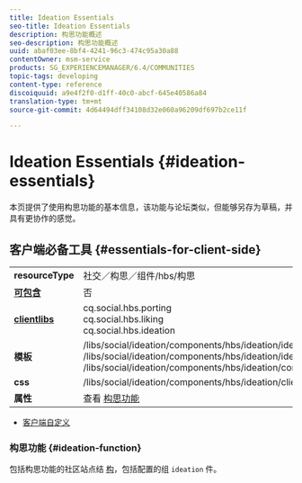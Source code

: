 ```yaml
---
title: Ideation Essentials
seo-title: Ideation Essentials
description: 构思功能概述
seo-description: 构思功能概述
uuid: abaf03ee-8bf4-4241-96c3-474c95a30a88
contentOwner: msm-service
products: SG_EXPERIENCEMANAGER/6.4/COMMUNITIES
topic-tags: developing
content-type: reference
discoiquuid: a9e4f2f0-d1ff-40c0-abcf-645e40586a84
translation-type: tm+mt
source-git-commit: 4d64494dff34108d32e060a96209df697b2ce11f

---
```



# Ideation Essentials {#ideation-essentials}

本页提供了使用构思功能的基本信息，该功能与论坛类似，但能够另存为草稿，并具有更协作的感觉。

## 客户端必备工具 {#essentials-for-client-side}

<table> 
 <tbody>
  <tr>
   <td> <strong>resourceType</strong></td> 
   <td>社交／构思／组件/hbs/构思</td> 
  </tr>
  <tr>
   <td> <a href="scf.md#add-or-include-a-communities-component"><strong>可包含</strong></a></td> 
   <td>否</td> 
  </tr>
  <tr>
   <td> <a href="clientlibs.md"><strong>clientlibs</strong></a></td> 
   <td>cq.social.hbs.porting<br /> cq.social.hbs.liking<br /> cq.social.hbs.ideation</td> 
  </tr>
  <tr>
   <td> <strong>模板</strong></td> 
   <td> /libs/social/ideation/components/hbs/ideation/ideation.hbs<br /> /libs/social/ideation/components/hbs/ideation/ideationlists.hbs<br /> /libs/social/ideation/components/hbs/ideation/composer.hbs</td> 
  </tr>
  <tr>
   <td> <strong>css</strong></td> 
   <td> /libs/social/ideation/components/hbs/ideation/clientlibs/ideation.css</td> 
  </tr>
  <tr>
   <td><strong> 属性</strong></td> 
   <td>查看 <a href="ideation-feature.md">构思功能</a></td> 
  </tr>
 </tbody>
</table>

* [客户端自定义](client-customize.md)

### 构思功能 {#ideation-function}

包括构思功能的社区站点结 [构](functions.md#ideation-function)，包括配置的组 `ideation` 件。
